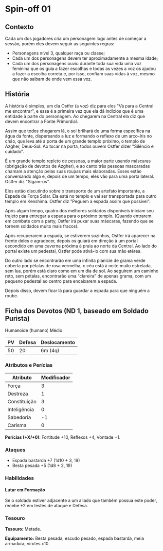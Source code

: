 # Spin-off 01

## Contexto

Cada um dos jogadores cria um personagem logo antes de começar a sessão, porém eles devem seguir as seguintes regras:

* Personagens nível 3, qualquer raça ou classe;
* Cada um dos personagens devem ter aproximadamente a mesma idade;
* Cada um dos personagens ouviu durante toda sua vida uma voz feminina que os guia a fazer escolhas e todas as vezes a voz os ajudou a fazer a escolha correta e, por isso, confiam suas vidas à voz, mesmo que não saibam de onde vem essa voz.

## História

A história é simples, um dia Ostfer (a voz) diz para eles "Vá para a Central me encontrar", e essa é a primeira vez que ela dá indícios que é uma entidade à parte do personagem. Ao chegarem na Central ela diz que devem encontrar a Fonte Primordial.

Assim que todos chegarem lá, o sol brilhará de uma forma específica na água da fonte, dispersando a luz e formando o reflexo de um arco-íris no chão, que leva até a porta de um grande templo próximo, o templo de Azgher, Deus-Sol. Ao tocar na porta, todos ouvem Ostfer dizer "Silêncio e cuidado".

É um grande templo repleto de pessoas, a maior parte usando máscaras (obrigação de devotos de Azgher), e ao canto três pessoas mascaradas chamam a atenção pelas suas roupas mais elaboradas. Esses estão conversando algo e, depois de um tempo, eles vão para uma porta lateral. Ostfer diz "Sigam-os".

Eles estão discutindo sobre o transporte de um artefato importante, a Espada de Força Solar. Ela está no templo e vai ser transportada para outro templo em Kenshima. Ostfer diz "Peguem a espada assim que possível".

Após algum tempo, quatro dos melhores soldados disponíveis iniciam seu trajeto para entregar a espada para o próximo templo. (Quando entrarem em combate com a party, Ostfer irá puxar suas máscaras, fazendo que se tornem soldados muito mais fracos).

Após recuperarem a espada, se estiverem sozinhos, Ostfer irá aparecer na frente deles e agradecer, depois os guiará em direção à um portal escondido em uma caverna próxima à praia ao norte da Central. Ao lado do portal existe um pedestal, Ostfer pode ativá-lo com sua mão etérea.

Do outro lado se encontrarão em uma infinita planície de grama verde coberta por pétalas de rosa vermelha, o céu está à noite muito estrelada, sem lua, porém está claro como em um dia de sol. Ao seguirem um caminho reto, sem pétalas, encontrarão uma "clareira" de apenas grama, com um pequeno pedestal ao centro para encaixarem a espada.

Depois disso, devem ficar lá para guardar a espada para que ninguém a roube.

## Ficha dos Devotos (ND 1, baseado em Soldado Purista)

Humanoide (humano) Médio

| PV  | Defesa | Deslocamento |
| --- | ------ | ------------ |
| 50  | 20     | 6m (4q)      |

### Atributos e Perícias

| Atributo     | Modificador |
| ------------ | ----------- |
| Força        | 3           |
| Destreza     | 1           |
| Constituição | 3           |
| Inteligência | 0           |
| Sabedoria    | -1          |
| Carisma      | 0           |

**Perícias (+X/+0)**: Fortitude +10, Reflexos +4, Vontade +1.

### Ataques

* Espada bastarda +7 (1d10 + 3, 19)
* Besta pesada +5 (1d8 + 2, 19)

### Habilidades

#### Lutar em Formação

Se o soldado estiver adjacente a um aliado que também possua este poder, recebe +2 em testes de ataque e Defesa.

### Tesouro

**Tesouro:** Metade.

**Equipamento:** Besta pesada, escudo pesado, espada bastarda, meia armadura, virotes x10.
